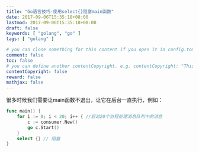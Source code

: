 ```yaml
---
title: "Go语言技巧-使用select{}阻塞main函数"
date: 2017-09-06T15:35:18+08:00
lastmod: 2017-09-06T15:35:18+08:00
draft: false
keywords: [ "golang", "go" ]
tags: [ "golang" ]

# you can close something for this content if you open it in config.toml.
comment: false
toc: false
# you can define another contentCopyright. e.g. contentCopyright: "This is an another copyright."
contentCopyright: false
reward: false
mathjax: false
---
```


很多时候我们需要让main函数不退出，让它在后台一直执行，例如：
``` go
func main() {
	for i := 0; i < 20; i++ { //启动20个协程处理消息队列中的消息
		c := consumer.New()
		go c.Start()
	}
	select {} // 阻塞
}
```

